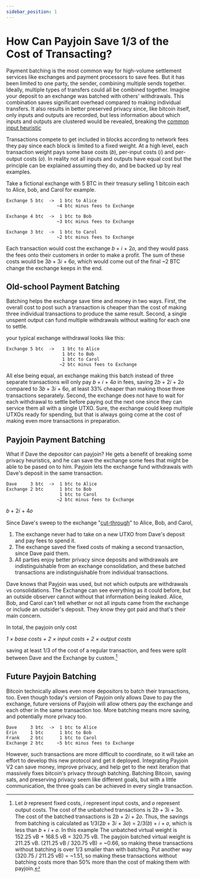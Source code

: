 ```yaml
---
sidebar_position: 1
---
```


# How Can Payjoin Save 1/3 of the Cost of Transacting?

Payment batching is the most common way for high-volume settlement services like exchanges and payment processors to save fees. But it has been limited to one party, the sender, combining multiple sends together. Ideally, multiple types of transfers could all be combined together. Imagine your deposit to an exchange was batched with others' withdrawals. This combination saves significant overhead compared to making individual transfers. It also results in better preserved privacy since, like bitcoin itself, only inputs and outputs are recorded, but less information about which inputs and outputs are clustered would be revealed, breaking the [common input heuristic](https://en.bitcoin.it/wiki/Common-input-ownership_heuristic)

Transactions compete to get included in blocks according to network fees they pay since each block is limited to a fixed weight. At a high level, each transaction weight pays some base costs (𝑏), per-input costs (𝑖) and per-output costs (𝑜). In reality not all inputs and outputs have equal cost but the principle can be explained assuming they do, and be backed up by real examples.

Take a fictional exchange with 5 BTC in their treasury selling 1 bitcoin each to Alice, bob, and Carol for example.

```
Exchange 5 btc  ->  1 btc to Alice
                   ~4 btc minus fees to Exchange
```

```
Exchange 4 btc  ->  1 btc to Bob
                   ~3 btc minus fees to Exchange
```

```
Exchange 3 btc  ->  1 btc to Carol
                   ~2 btc minus fees to Exchange
```

Each transaction would cost the exchange 𝑏 + 𝑖 + 2𝑜, and they would pass the fees onto their customers in order to make a profit. The sum of these costs would be 3𝑏 + 3𝑖 + 6𝑜, which would come out of the final ~2 BTC change the exchange keeps in the end.

## Old-school Payment Batching

Batching helps the exchange save time and money in two ways. First, the overall cost to post such a transaction is cheaper than the cost of making three individual transactions to produce the same result. Second, a single unspent output can fund multiple withdrawals without waiting for each one to settle.

your typical exchange withdrawal looks like this:

```
Exchange 5 btc  ->   1 btc to Alice
                     1 btc to Bob
                     1 btc to Carol
                    ~2 btc minus fees to Exchange
```

All else being equal, an exchange making this batch instead of three separate transactions will only pay 𝑏 + 𝑖 + 4𝑜 in fees, saving 2𝑏 + 2𝑖 + 2𝑜 compared to 3𝑏 + 3𝑖 + 6𝑜, at least 33% cheaper than making those three transactions separately. Second, the exchange does not have to wait for each withdrawal to settle before paying out the next one since they can service them all with a single UTXO. Sure, the exchange could keep multiple UTXOs ready for spending, but that is always going come at the cost of making even more transactions in preparation.

## Payjoin Payment Batching

What if Dave the depositor can payjoin? He gets a benefit of breaking some privacy heuristics, and he can save the exchange some fees that might be able to be pased on to him. Payjoin lets the exchange fund withdrawals with Dave's deposit in the same transaction.

```
Dave     3 btc  ->  1 btc to Alice
Exchange 2 btc      1 btc to Bob
                    1 btc to Carol
                   ~2 btc minus fees to Exchange
```

𝑏 + 2𝑖 + 4𝑜

Since Dave's sweep to the exchange "[cut-through](https://bitcointalk.org/index.php?topic=281848.0)" to Alice, Bob, and Carol,

1. The exchange never had to take on a new UTXO from Dave's deposit and pay fees to spend it.
2. The exchange saved the fixed costs of making a second transaction, since Dave paid them.
3. All parties enjoy better privacy since deposits and withdrawals are indistinguishable from an exchange consolidation, and these batched transactions are indistinguishable from individual transactions.

Dave knows that Payjoin was used, but not which outputs are withdrawals vs consolidations.
The Exchange can see everything as it could before, but an outside observer cannot without that information being leaked.
Alice, Bob, and Carol can't tell whether or not all inputs came from the exchange or include an outsider's deposit. They know they got paid and that's their main concern.

In total, the payjoin only cost

*1 × base costs + 2 × input costs + 2 × output costs*

saving at least 1/3 of the cost of a regular transaction, and fees were split between Dave and the Exchange by custom.[^1]

## Future Payjoin Batching

Bitcoin technically allows even more depositors to batch their transactions, too. Even though today's version of Payjoin only allows Dave to pay the exchange, future versions of Payjoin will allow others pay the exchange and each other in the same transaction too. More batching means more saving, and potentially more privacy too.

```
Dave     3 btc  ->  1 btc to Alice
Erin     1 btc      1 btc to Bob
Frank    2 btc      1 btc to Carol
Exchange 2 btc     ~5 btc minus fees to Exchange
```

However, such transactions are more difficult to coordinate, so it will take an effort to develop this new protocol and get it deployed. Integrating Payjoin V2 can save money, improve privacy, and help get to the next iteration that massively fixes bitcoin's privacy through batching. Batching Bitcoin, saving sats, and preserving privacy seem like different goals, but with a little communication, the three goals can be achieved in every single transaction.

[^1]: Let 𝑏 represent fixed costs, 𝑖 represent input costs, and 𝑜 represent output costs. The cost of the unbatched transactions is 2𝑏 + 3i + 3o. The cost of the batched transactions is 2𝑏 + 2𝑖 + 2𝑜. Thus, the savings from batching is calculated as 1/3(2𝑏 + 3𝑖 + 3𝑜) = 2/3(𝑏) + 𝑖 + 𝑜, which is less than 𝑏 + 𝑖 + 𝑜. In this example The unbatched virtual weight is 152.25 vB + 168.5 vB = 320.75 vB. The payjoin batched virtual weight is 211.25 vB. (211.25 vB / 320.75 vB) = ~0.66, so making these transactions without batching is over 1/3 smaller than with batching. Put another way (320.75 / 211.25 vB) = ~1.51, so making these transactions without batching costs more than 50% more than the cost of making them with payjoin.


